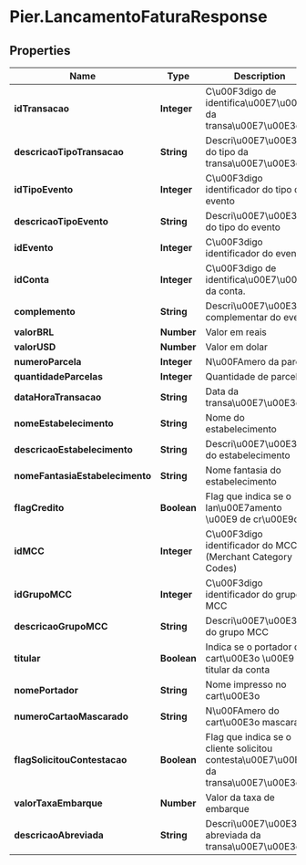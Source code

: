 # Pier.LancamentoFaturaResponse

## Properties
Name | Type | Description | Notes
------------ | ------------- | ------------- | -------------
**idTransacao** | **Integer** | C\u00F3digo de identifica\u00E7\u00E3o da transa\u00E7\u00E3o | [optional] 
**descricaoTipoTransacao** | **String** | Descri\u00E7\u00E3o do tipo da transa\u00E7\u00E3o | [optional] 
**idTipoEvento** | **Integer** | C\u00F3digo identificador do tipo do evento | [optional] 
**descricaoTipoEvento** | **String** | Descri\u00E7\u00E3o do tipo do evento | [optional] 
**idEvento** | **Integer** | C\u00F3digo identificador do evento | [optional] 
**idConta** | **Integer** | C\u00F3digo de identifica\u00E7\u00E3o da conta. | [optional] 
**complemento** | **String** | Descri\u00E7\u00E3o complementar do evento | [optional] 
**valorBRL** | **Number** | Valor em reais | [optional] 
**valorUSD** | **Number** | Valor em dolar | [optional] 
**numeroParcela** | **Integer** | N\u00FAmero da parcela | [optional] 
**quantidadeParcelas** | **Integer** | Quantidade de parcelas | [optional] 
**dataHoraTransacao** | **String** | Data da transa\u00E7\u00E3o | [optional] 
**nomeEstabelecimento** | **String** | Nome do estabelecimento | [optional] 
**descricaoEstabelecimento** | **String** | Descri\u00E7\u00E3o do estabelecimento | [optional] 
**nomeFantasiaEstabelecimento** | **String** | Nome fantasia do estabelecimento | [optional] 
**flagCredito** | **Boolean** | Flag que indica se o lan\u00E7amento \u00E9 de cr\u00E9dito | [optional] 
**idMCC** | **Integer** | C\u00F3digo identificador do MCC (Merchant Category Codes) | [optional] 
**idGrupoMCC** | **Integer** | C\u00F3digo identificador do grupo MCC | [optional] 
**descricaoGrupoMCC** | **String** | Descri\u00E7\u00E3o do grupo MCC | [optional] 
**titular** | **Boolean** | Indica se o portador do cart\u00E3o \u00E9 o titular da conta | [optional] 
**nomePortador** | **String** | Nome impresso no cart\u00E3o | [optional] 
**numeroCartaoMascarado** | **String** | N\u00FAmero do cart\u00E3o mascarado | [optional] 
**flagSolicitouContestacao** | **Boolean** | Flag que indica se o cliente solicitou contesta\u00E7\u00E3o da transa\u00E7\u00E3o | [optional] 
**valorTaxaEmbarque** | **Number** | Valor da taxa de embarque | [optional] 
**descricaoAbreviada** | **String** | Descri\u00E7\u00E3o abreviada da transa\u00E7\u00E3o | [optional] 


